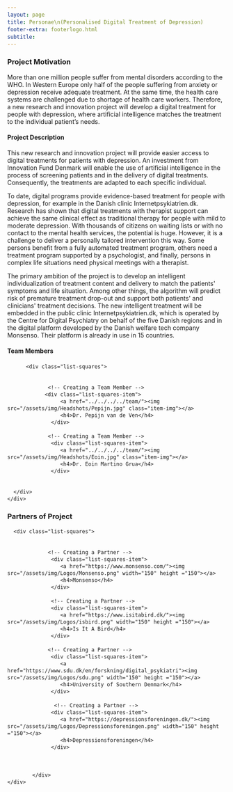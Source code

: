```yaml
---
layout: page
title: Personae\n(Personalised Digital Treatment of Depression)
footer-extra: footerlogo.html
subtitle: 
---
```



### Project Motivation
More than one million people suffer from mental disorders according to the WHO. In Western Europe only half of the people suffering from anxiety or depression receive adequate treatment. At the same time, the health care systems are challenged due to shortage of health care workers. Therefore, a new research and innovation project will develop a digital treatment for people with depression, where artificial intelligence matches the treatment to the individual patient’s needs.

#### Project Description
This new research and innovation project will provide easier access to digital treatments for patients with depression. An investment from Innovation Fund Denmark will enable the use of artificial intelligence in the process of screening patients and in the delivery of digital treatments. Consequently, the treatments are adapted to each specific individual.

To date, digital programs provide evidence-based treatment for people with depression, for example in the Danish clinic Internetpsykiatrien.dk. Research has shown that digital treatments with therapist support can achieve the same clinical effect as traditional therapy for people with mild to moderate depression. With thousands of citizens on waiting lists or with no contact to the mental health services, the potential is huge. However, it is a challenge to deliver a personally tailored intervention this way. Some persons benefit from a fully automated treatment program, others need a treatment program supported by a psychologist, and finally, persons in complex life situations need physical meetings with a therapist. 

The primary ambition of the project is to develop an intelligent individualization of treatment content and delivery to match the patients' symptoms and life situation. Among other things, the algorithm will predict risk of premature treatment drop-out and support both patients' and clinicians' treatment decisions. The new intelligent treatment will be embedded in the public clinic Internetpsykiatrien.dk, which is operated by the Centre for Digital Psychiatry on behalf of the five Danish regions and in the digital platform developed by the Danish welfare tech company Monsenso. Their platform is already in use in 15 countries.


#### Team Members 


<div class="container-fluid">
   
   <div class="row">
                 
          <div class="list-squares">
      
  
                 <!-- Creating a Team Member -->
               	<div class="list-squares-item">
                     <a href="../../../../team/"><img src="/assets/img/Headshots/Pepijn.jpg" class="item-img"></a>
                     <h4>Dr. Pepijn van de Ven</h4>
                  </div>
                  
                 <!-- Creating a Team Member -->
                  <div class="list-squares-item">
                     <a href="../../../../team/"><img src="/assets/img/Headshots/Eoin.jpg" class="item-img"></a>
                     <h4>Dr. Eoin Martino Grua</h4>
                  </div>
                                 
              
      </div>
    </div>
</div>

### Partners of Project


<div class="container-fluid">
   
   <div class="row">
      
      <div class="list-squares">
                 
   
                 <!-- Creating a Partner -->
                  <div class="list-squares-item">
                     <a href="https://www.monsenso.com/"><img src="/assets/img/Logos/Monsenso.png" width="150" height ="150"></a>
                     <h4>Monsenso</h4>
                  </div>
                  
                  <!-- Creating a Partner -->
                  <div class="list-squares-item">
                     <a href="https://www.isitabird.dk/"><img src="/assets/img/Logos/isbird.png" width="150" height ="150"></a>
                     <h4>Is It A Bird</h4>
                  </div>                 
                                
                 <!-- Creating a Partner -->
                  <div class="list-squares-item">
                     <a href="https://www.sdu.dk/en/forskning/digital_psykiatri"><img src="/assets/img/Logos/sdu.png" width="150" height ="150"></a>
                     <h4>University of Southern Denmark</h4>
                  </div>
        
                   <!-- Creating a Partner -->
                  <div class="list-squares-item">
                     <a href="https://depressionsforeningen.dk/"><img src="/assets/img/Logos/Depressionsforeningen.png" width="150" height ="150"></a>
                     <h4>Depressionsforeningen</h4>
                  </div>
        
        
                  
            </div>
    </div>
</div>
